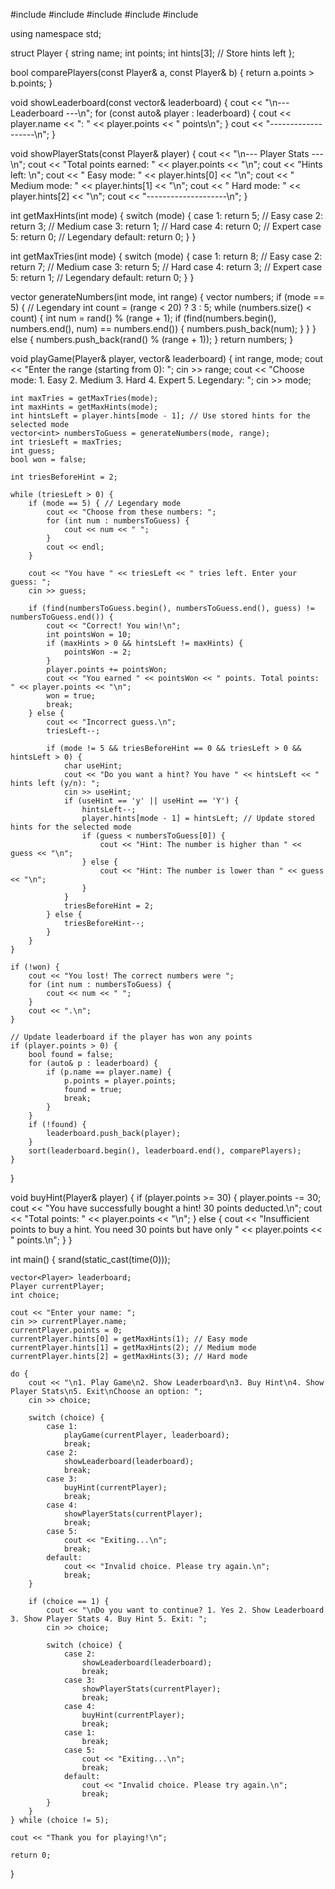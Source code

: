  #include <iostream>
#include <cstdlib>
#include <ctime>
#include <vector>
#include <algorithm>

using namespace std;

struct Player {
    string name;
    int points;
    int hints[3]; // Store hints left 
};

bool comparePlayers(const Player& a, const Player& b) {
    return a.points > b.points;
}

void showLeaderboard(const vector<Player>& leaderboard) {
    cout << "\n--- Leaderboard ---\n";
    for (const auto& player : leaderboard) {
        cout << player.name << ": " << player.points << " points\n";
    }
    cout << "-------------------\n";
}

void showPlayerStats(const Player& player) {
    cout << "\n--- Player Stats ---\n";
    cout << "Total points earned: " << player.points << "\n";
    cout << "Hints left: \n";
    cout << "  Easy mode: " << player.hints[0] << "\n";
    cout << "  Medium mode: " << player.hints[1] << "\n";
    cout << "  Hard mode: " << player.hints[2] << "\n";
    cout << "--------------------\n";
}

int getMaxHints(int mode) {
    switch (mode) {
        case 1: return 5; // Easy
        case 2: return 3; // Medium
        case 3: return 1; // Hard
        case 4: return 0; // Expert
        case 5: return 0; // Legendary
        default: return 0;
    }
}

int getMaxTries(int mode) {
    switch (mode) {
        case 1: return 8; // Easy
        case 2: return 7; // Medium
        case 3: return 5; // Hard
        case 4: return 3; // Expert
        case 5: return 1; // Legendary
        default: return 0;
    }
}

vector<int> generateNumbers(int mode, int range) {
    vector<int> numbers;
    if (mode == 5) { // Legendary
        int count = (range < 20) ? 3 : 5;
        while (numbers.size() < count) {
            int num = rand() % (range + 1);
            if (find(numbers.begin(), numbers.end(), num) == numbers.end()) {
                numbers.push_back(num);
            }
        }
    } else {
        numbers.push_back(rand() % (range + 1));
    }
    return numbers;
}

void playGame(Player& player, vector<Player>& leaderboard) {
    int range, mode;
    cout << "Enter the range (starting from 0): ";
    cin >> range;
    cout << "Choose mode: 1. Easy 2. Medium 3. Hard 4. Expert 5. Legendary: ";
    cin >> mode;

    int maxTries = getMaxTries(mode);
    int maxHints = getMaxHints(mode);
    int hintsLeft = player.hints[mode - 1]; // Use stored hints for the selected mode
    vector<int> numbersToGuess = generateNumbers(mode, range);
    int triesLeft = maxTries;
    int guess;
    bool won = false;

    int triesBeforeHint = 2;

    while (triesLeft > 0) {
        if (mode == 5) { // Legendary mode 
            cout << "Choose from these numbers: ";
            for (int num : numbersToGuess) {
                cout << num << " ";
            }
            cout << endl;
        }

        cout << "You have " << triesLeft << " tries left. Enter your guess: ";
        cin >> guess;

        if (find(numbersToGuess.begin(), numbersToGuess.end(), guess) != numbersToGuess.end()) {
            cout << "Correct! You win!\n";
            int pointsWon = 10;
            if (maxHints > 0 && hintsLeft != maxHints) {
                pointsWon -= 2;
            }
            player.points += pointsWon;
            cout << "You earned " << pointsWon << " points. Total points: " << player.points << "\n";
            won = true;
            break;
        } else {
            cout << "Incorrect guess.\n";
            triesLeft--;

            if (mode != 5 && triesBeforeHint == 0 && triesLeft > 0 && hintsLeft > 0) {
                char useHint;
                cout << "Do you want a hint? You have " << hintsLeft << " hints left (y/n): ";
                cin >> useHint;
                if (useHint == 'y' || useHint == 'Y') {
                    hintsLeft--;
                    player.hints[mode - 1] = hintsLeft; // Update stored hints for the selected mode
                    if (guess < numbersToGuess[0]) {
                        cout << "Hint: The number is higher than " << guess << "\n";
                    } else {
                        cout << "Hint: The number is lower than " << guess << "\n";
                    }
                }
                triesBeforeHint = 2;
            } else {
                triesBeforeHint--;
            }
        }
    }

    if (!won) {
        cout << "You lost! The correct numbers were ";
        for (int num : numbersToGuess) {
            cout << num << " ";
        }
        cout << ".\n";
    }

    // Update leaderboard if the player has won any points
    if (player.points > 0) {
        bool found = false;
        for (auto& p : leaderboard) {
            if (p.name == player.name) {
                p.points = player.points;
                found = true;
                break;
            }
        }
        if (!found) {
            leaderboard.push_back(player);
        }
        sort(leaderboard.begin(), leaderboard.end(), comparePlayers);
    }
}

void buyHint(Player& player) {
    if (player.points >= 30) {
        player.points -= 30;
        cout << "You have successfully bought a hint! 30 points deducted.\n";
        cout << "Total points: " << player.points << "\n";
    } else {
        cout << "Insufficient points to buy a hint. You need 30 points but have only " << player.points << " points.\n";
    }
}

int main() {
    srand(static_cast<unsigned int>(time(0)));

    vector<Player> leaderboard;
    Player currentPlayer;
    int choice;

    cout << "Enter your name: ";
    cin >> currentPlayer.name;
    currentPlayer.points = 0;
    currentPlayer.hints[0] = getMaxHints(1); // Easy mode
    currentPlayer.hints[1] = getMaxHints(2); // Medium mode
    currentPlayer.hints[2] = getMaxHints(3); // Hard mode

    do {
        cout << "\n1. Play Game\n2. Show Leaderboard\n3. Buy Hint\n4. Show Player Stats\n5. Exit\nChoose an option: ";
        cin >> choice;

        switch (choice) {
            case 1:
                playGame(currentPlayer, leaderboard);
                break;
            case 2:
                showLeaderboard(leaderboard);
                break;
            case 3:
                buyHint(currentPlayer);
                break;
            case 4:
                showPlayerStats(currentPlayer);
                break;
            case 5:
                cout << "Exiting...\n";
                break;
            default:
                cout << "Invalid choice. Please try again.\n";
                break;
        }

        if (choice == 1) {
            cout << "\nDo you want to continue? 1. Yes 2. Show Leaderboard 3. Show Player Stats 4. Buy Hint 5. Exit: ";
            cin >> choice;

            switch (choice) {
                case 2:
                    showLeaderboard(leaderboard);
                    break;
                case 3:
                    showPlayerStats(currentPlayer);
                    break;
                case 4:
                    buyHint(currentPlayer);
                    break;
                case 1:
                    break;
                case 5:
                    cout << "Exiting...\n";
                    break;
                default:
                    cout << "Invalid choice. Please try again.\n";
                    break;
            }
        }
    } while (choice != 5);

    cout << "Thank you for playing!\n";

    return 0;
}

